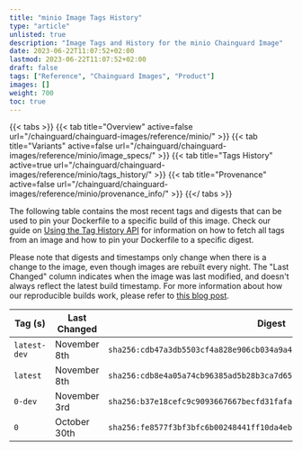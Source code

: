 ```yaml
---
title: "minio Image Tags History"
type: "article"
unlisted: true
description: "Image Tags and History for the minio Chainguard Image"
date: 2023-06-22T11:07:52+02:00
lastmod: 2023-06-22T11:07:52+02:00
draft: false
tags: ["Reference", "Chainguard Images", "Product"]
images: []
weight: 700
toc: true
---
```


{{< tabs >}}
{{< tab title="Overview" active=false url="/chainguard/chainguard-images/reference/minio/" >}}
{{< tab title="Variants" active=false url="/chainguard/chainguard-images/reference/minio/image_specs/" >}}
{{< tab title="Tags History" active=true url="/chainguard/chainguard-images/reference/minio/tags_history/" >}}
{{< tab title="Provenance" active=false url="/chainguard/chainguard-images/reference/minio/provenance_info/" >}}
{{</ tabs >}}

The following table contains the most recent tags and digests that can be used to pin your Dockerfile to a specific build of this image. Check our guide on [Using the Tag History API](/chainguard/chainguard-images/using-the-tag-history-api/) for information on how to fetch all tags from an image and how to pin your Dockerfile to a specific digest.

Please note that digests and timestamps only change when there is a change to the image, even though images are rebuilt every night. The "Last Changed" column indicates when the image was last modified, and doesn't always reflect the latest build timestamp. For more information about how our reproducible builds work, please refer to [this blog post](https://www.chainguard.dev/unchained/reproducing-chainguards-reproducible-image-builds).

| Tag (s)       | Last Changed | Digest                                                                    |
|---------------|--------------|---------------------------------------------------------------------------|
|  `latest-dev` | November 8th | `sha256:cdb47a3db5503cf4a828e906cb034a9a489fe3077de942ded8a4a7c68e35aab9` |
|  `latest`     | November 8th | `sha256:cdb8e4a05a74cb96385ad5b28b3ca7d6505057c60f982ce73ff09b5c40130f4f` |
|  `0-dev`      | November 3rd | `sha256:b37e18cefc9c9093667667becfd31fafa27768157ea8b7c5c88b6c50298bb964` |
|  `0`          | October 30th | `sha256:fe8577f3bf3bfc6b00248441ff10da4eb457ee9722c5db93ea8a0345cc78d95e` |

